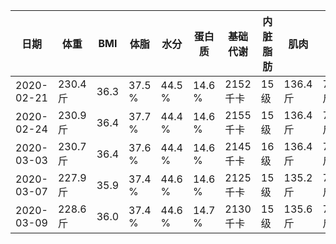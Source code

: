 |日期|体重|BMI|体脂|水分|蛋白质|基础代谢|内脏脂肪|肌肉|骨重|身体年龄|
|---|---|---|---|---|---|---|---|---|---|---|
|2020-02-21|230.4 斤|36.3|37.5 %|44.5 %|14.6 %|2152 千卡|15 级|136.4 斤|7.2 斤|65 岁|
|2020-02-24|230.9 斤|36.4|37.7 %|44.4 %|14.6 %|2155 千卡|15 级|136.4 斤|7.2 斤|66 岁|
|2020-03-03|230.7 斤|36.4|37.6 %|44.4 %|14.6 %|2145 千卡|16 级|136.4 斤|7.2 斤|66 岁|
|2020-03-07|227.9 斤|35.9|37.4 %|44.6 %|14.6 %|2125 千卡|15 级|135.2 斤|7.2 斤|66 岁|
|2020-03-09|228.6 斤|36.0|37.4 %|44.6 %|14.7 %|2130 千卡|15 级|135.6 斤|7.2 斤|65 岁|
